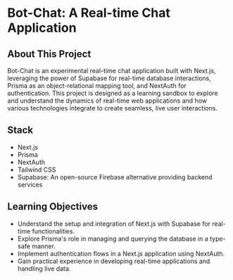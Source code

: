 # Bot-Chat: A Real-time Chat Application

## About This Project

Bot-Chat is an experimental real-time chat application built with Next.js, leveraging the power of Supabase for real-time database interactions, Prisma as an object-relational mapping tool, and NextAuth for authentication. This project is designed as a learning sandbox to explore and understand the dynamics of real-time web applications and how various technologies integrate to create seamless, live user interactions.

## Stack

- Next.js
- Prisma
- NextAuth
- Tailwind CSS
- Supabase: An open-source Firebase alternative providing backend services

## Learning Objectives

- Understand the setup and integration of Next.js with Supabase for real-time functionalities.
- Explore Prisma's role in managing and querying the database in a type-safe manner.
- Implement authentication flows in a Next.js application using NextAuth.
- Gain practical experience in developing real-time applications and handling live data.
